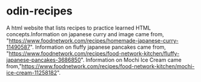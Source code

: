 # odin-recipes
A html website that lists recipes to practice learned HTML concepts.Information on japanese curry and image came from, "https://www.foodnetwork.com/recipes/homemade-japanese-curry-11490587". 
Information on fluffy japanese pancakes came from, "https://www.foodnetwork.com/recipes/food-network-kitchen/fluffy-japanese-pancakes-3686850".
 Information on Mochi Ice Cream came from,"https://www.foodnetwork.com/recipes/food-network-kitchen/mochi-ice-cream-11258182".